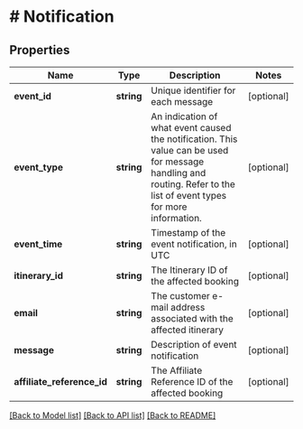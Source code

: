 # # Notification

## Properties

Name | Type | Description | Notes
------------ | ------------- | ------------- | -------------
**event_id** | **string** | Unique identifier for each message | [optional]
**event_type** | **string** | An indication of what event caused the notification. This value can be used for message handling and routing. Refer to the list of event types for more information. | [optional]
**event_time** | **string** | Timestamp of the event notification, in UTC | [optional]
**itinerary_id** | **string** | The Itinerary ID of the affected booking | [optional]
**email** | **string** | The customer e-mail address associated with the affected itinerary | [optional]
**message** | **string** | Description of event notification | [optional]
**affiliate_reference_id** | **string** | The Affiliate Reference ID of the affected booking | [optional]

[[Back to Model list]](../../README.md#models) [[Back to API list]](../../README.md#endpoints) [[Back to README]](../../README.md)
